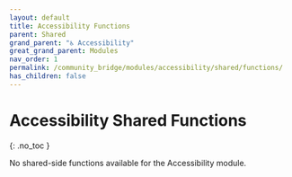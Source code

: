 ```yaml
---
layout: default
title: Accessibility Functions
parent: Shared
grand_parent: "♿ Accessibility"
great_grand_parent: Modules
nav_order: 1
permalink: /community_bridge/modules/accessibility/shared/functions/
has_children: false
---
```


# Accessibility Shared Functions
{: .no_toc }

No shared-side functions available for the Accessibility module.
